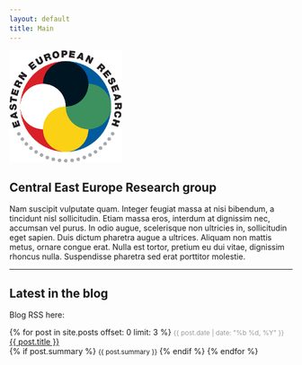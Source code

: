 ```yaml
---
layout: default
title: Main
---
```



<!-- This is image link --->

![](/images/logo200.png)

Central East Europe Research group
---------------------------


Nam suscipit vulputate quam. Integer feugiat massa at nisi bibendum, a tincidunt nisl sollicitudin. Etiam massa eros, interdum at dignissim nec, accumsan vel purus. In odio augue, scelerisque non ultricies in, sollicitudin eget sapien. Duis dictum pharetra augue a ultrices. Aliquam non mattis metus, ornare congue erat. Nulla est tortor, pretium eu dui vitae, dignissim rhoncus nulla. Suspendisse pharetra sed erat porttitor molestie.

----

Latest in the blog
-------------------------------

Blog RSS here: <a title="blog RSS" href="http://easterneurope.github.io/feed.xml">
                    <i class="fa fa-rss-square"></i></a>

<div id="posts">
    {% for post in site.posts offset: 0 limit: 3 %}
        <small style="color: #999;">{{ post.date | date: "%b %d, %Y" }}</small> 
        <a href="{{ post.url }}">{{ post.title }}</a>
        <br />
        {% if post.summary %}
            <small>{{ post.summary }}</small>
        {% endif %}
    {% endfor %}
    </div>

